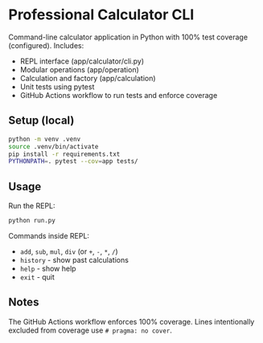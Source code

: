 # Professional Calculator CLI

Command-line calculator application in Python with 100% test coverage (configured).
Includes:
- REPL interface (app/calculator/cli.py)
- Modular operations (app/operation)
- Calculation and factory (app/calculation)
- Unit tests using pytest
- GitHub Actions workflow to run tests and enforce coverage

## Setup (local)
```bash
python -m venv .venv
source .venv/bin/activate
pip install -r requirements.txt
PYTHONPATH=. pytest --cov=app tests/
```

## Usage
Run the REPL:
```bash
python run.py
```

Commands inside REPL:
- `add`, `sub`, `mul`, `div` (or `+`, `-`, `*`, `/`)
- `history` - show past calculations
- `help` - show help
- `exit` - quit

## Notes
The GitHub Actions workflow enforces 100% coverage. Lines intentionally excluded from coverage use `# pragma: no cover`.
